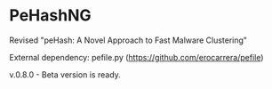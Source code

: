 # PeHashNG 
Revised  "peHash: A Novel Approach to Fast Malware Clustering"

External dependency: pefile.py   (https://github.com/erocarrera/pefile)

v.0.8.0 - Beta version is ready.
  
